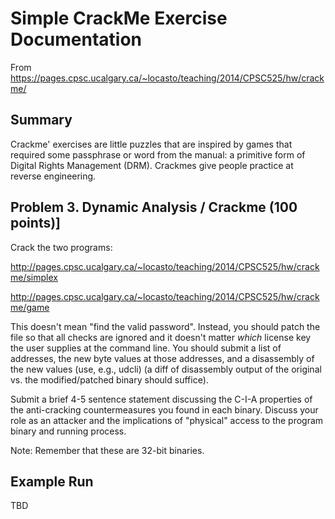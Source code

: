 # Simple CrackMe Exercise Documentation

From https://pages.cpsc.ucalgary.ca/~locasto/teaching/2014/CPSC525/hw/crackme/

## Summary

Crackme' exercises are little puzzles that are inspired by games that required some passphrase 
or word from the manual: a primitive form of Digital Rights Management (DRM). Crackmes give people
practice at reverse engineering.

## Problem 3. Dynamic Analysis / Crackme (100 points)]

Crack the two programs:

http://pages.cpsc.ucalgary.ca/~locasto/teaching/2014/CPSC525/hw/crackme/simplex

http://pages.cpsc.ucalgary.ca/~locasto/teaching/2014/CPSC525/hw/crackme/game

This doesn't mean "find the valid password". Instead, you should patch
the file so that all checks are ignored and it doesn't matter *which*
license key the user supplies at the command line.  You should submit
a list of addresses, the new byte values at those addresses, and a
disassembly of the new values (use, e.g., udcli) (a diff of
disassembly output of the original vs. the modified/patched binary
should suffice).

Submit a brief 4-5 sentence statement discussing the C-I-A properties
of the anti-cracking countermeasures you found in each binary.
Discuss your role as an attacker and the implications of "physical"
access to the program binary and running process.

Note: Remember that these are 32-bit binaries.

## Example Run

TBD
